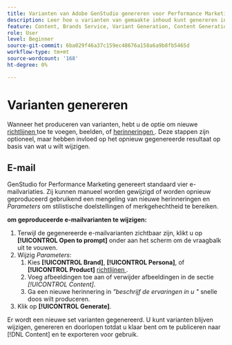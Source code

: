 ```yaml
---
title: Varianten van Adobe GenStudio genereren voor Performance Marketing-inhoud
description: Leer hoe u varianten van gemaakte inhoud kunt genereren in Adobe GenStudio voor Performance Marketing.
feature: Content, Brands Service, Variant Generation, Content Generation
role: User
level: Beginner
source-git-commit: 6ba029f46a37c159ec48676a158a6a9b8fb5465d
workflow-type: tm+mt
source-wordcount: '168'
ht-degree: 0%

---
```



# Varianten genereren

Wanneer het produceren van varianten, hebt u de optie om nieuwe [ richtlijnen ](/help/user-guide/guidelines/overview.md) toe te voegen, beelden, of [ herinneringen ](/help/user-guide/effective-prompts.md). Deze stappen zijn optioneel, maar hebben invloed op het opnieuw gegenereerde resultaat op basis van wat u wilt wijzigen.

## E-mail

GenStudio for Performance Marketing genereert standaard vier e-mailvariaties. Zij kunnen manueel worden gewijzigd of worden opnieuw geproduceerd gebruikend een mengeling van nieuwe herinneringen en _Parameters_ om stilistische doelstellingen of merkgehechtheid te bereiken.

**om geproduceerde e-mailvarianten te wijzigen:**

1. Terwijl de gegenereerde e-mailvarianten zichtbaar zijn, klikt u op **[!UICONTROL Open to prompt]** onder aan het scherm om de vraagbalk uit te vouwen.
1. Wijzig _Parameters_:
   1. Kies **[!UICONTROL Brand]**, **[!UICONTROL Persona]**, of **[!UICONTROL Product]** [ richtlijnen ](/help/user-guide/guidelines/overview.md).
   1. Voeg afbeeldingen toe aan of verwijder afbeeldingen in de sectie _[!UICONTROL Content]_.
   1. Ga een nieuwe herinnering in _&quot;beschrijf de ervaringen in u &quot;_ snelle doos wilt produceren.
1. Klik op **[!UICONTROL Generate]**.

Er wordt een nieuwe set varianten gegenereerd. U kunt varianten blijven wijzigen, genereren en doorlopen totdat u klaar bent om te publiceren naar [!DNL Content] en te exporteren voor gebruik.
